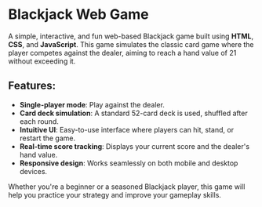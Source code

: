 # Blackjack Web Game

A simple, interactive, and fun web-based Blackjack game built using **HTML**, **CSS**, and **JavaScript**. This game simulates the classic card game where the player competes against the dealer, aiming to reach a hand value of 21 without exceeding it.

## Features:

* **Single-player mode**: Play against the dealer.
* **Card deck simulation**: A standard 52-card deck is used, shuffled after each round.
* **Intuitive UI**: Easy-to-use interface where players can hit, stand, or restart the game.
* **Real-time score tracking**: Displays your current score and the dealer's hand value.
* **Responsive design**: Works seamlessly on both mobile and desktop devices.

Whether you're a beginner or a seasoned Blackjack player, this game will help you practice your strategy and improve your gameplay skills.
